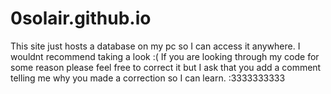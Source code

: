 # 0solair.github.io
This site just hosts a database on my pc so I can access it anywhere. I wouldnt recommend taking a look :(
If you are looking through my code for some reason please feel free to correct it but I ask that you add a comment telling me why you made a correction so I can learn.
:3333333333

